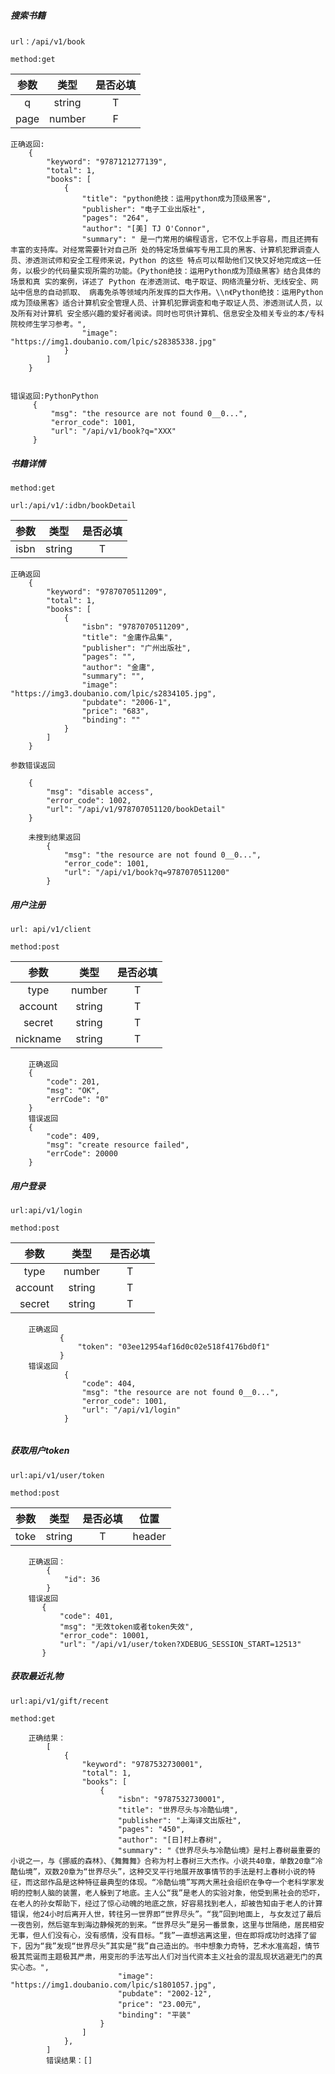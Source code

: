 ##### 搜索书籍
`url：/api/v1/book`

`method:get`

| 参数|  类型  |  是否必填 |
| :---:  | :----:   | :----: |
| q   | string    |   T   |
| page   | number    |  F    |

```
正确返回:
    {
        "keyword": "9787121277139",
        "total": 1,
        "books": [
            {
                "title": "python绝技：运用python成为顶级黑客",
                "publisher": "电子工业出版社",
                "pages": "264",
                "author": "[美] TJ O'Connor",
                "summary": " 是一门常用的编程语言，它不仅上手容易，而且还拥有丰富的支持库。对经常需要针对自己所 处的特定场景编写专用工具的黑客、计算机犯罪调查人员、渗透测试师和安全工程师来说，Python 的这些 特点可以帮助他们又快又好地完成这一任务，以极少的代码量实现所需的功能。《Python绝技：运用Python成为顶级黑客》结合具体的场景和真 实的案例，详述了 Python 在渗透测试、电子取证、网络流量分析、无线安全、网站中信息的自动抓取、 病毒免杀等领域内所发挥的巨大作用。\\n《Python绝技：运用Python成为顶级黑客》适合计算机安全管理人员、计算机犯罪调查和电子取证人员、渗透测试人员，以及所有对计算机 安全感兴趣的爱好者阅读。同时也可供计算机、信息安全及相关专业的本/专科院校师生学习参考。",
                "image": "https://img1.doubanio.com/lpic/s28385338.jpg"
            }
        ]
    }

```
```

错误返回:PythonPython
     {
         "msg": "the resource are not found 0__0...",
         "error_code": 1001,
         "url": "/api/v1/book?q="XXX"
     }
```

##### 书籍详情
`method:get`

`url:/api/v1/:idbn/bookDetail`

| 参数|  类型  |  是否必填 |
| :---:  | :----:   | :----: |
| isbn   | string    |   T   |

```
正确返回
    {
        "keyword": "9787070511209",
        "total": 1,
        "books": [
            {
                "isbn": "9787070511209",
                "title": "金庸作品集",
                "publisher": "广州出版社",
                "pages": "",
                "author": "金庸",
                "summary": "",
                "image": "https://img3.doubanio.com/lpic/s2834105.jpg",
                "pubdate": "2006-1",
                "price": "683",
                "binding": ""
            }
        ]
    }

```

```
参数错误返回
    
    {
        "msg": "disable access",
        "error_code": 1002,
        "url": "/api/v1/978707051120/bookDetail"
    }
```
```
    未搜到结果返回
        {
            "msg": "the resource are not found 0__0...",
            "error_code": 1001,
            "url": "/api/v1/book?q=9787070511200"
        }

```
##### 用户注册
`url: api/v1/client`

`method:post`

| 参数|  类型  |  是否必填 |
| :---:  | :----:   | :----: |
| type   | number    |   T   |
| account   | string    |   T   |
| secret   | string    |   T   |
| nickname   | string    |   T   |

```
    正确返回
    {
        "code": 201,
        "msg": "OK",
        "errCode": "0"
    }
    错误返回
    {
        "code": 409,
        "msg": "create resource failed",
        "errCode": 20000
    }
```
##### 用户登录
`url:api/v1/login`

`method:post`

| 参数|  类型  |  是否必填 |
| :---:  | :----:   | :----: |
| type   | number    |   T   |
| account   | string    |   T   |
| secret   | string    |   T   |

```
    正确返回
           {
               "token": "03ee12954af16d0c02e518f4176bd0f1"
           }
    错误返回
            {
                "code": 404,
                "msg": "the resource are not found 0__0...",
                "error_code": 1001,
                "url": "/api/v1/login"
            }
        
```
##### 获取用户token

`url:api/v1/user/token`

`method:post`

| 参数|  类型  |  是否必填 |  位置  |
| :---:  | :----:   | :----: | :----: |
| toke   | string    |   T   | header |

```
    正确返回：
        {
            "id": 36
        }
    错误返回
       {
           "code": 401,
           "msg": "无效token或者token失效",
           "error_code": 10001,
           "url": "/api/v1/user/token?XDEBUG_SESSION_START=12513"
       }
```

##### 获取最近礼物

`url:api/v1/gift/recent`

`method:get`

```
    正确结果：
        [
            {
                "keyword": "9787532730001",
                "total": 1,
                "books": [
                    {
                        "isbn": "9787532730001",
                        "title": "世界尽头与冷酷仙境",
                        "publisher": "上海译文出版社",
                        "pages": "450",
                        "author": "[日]村上春树",
                        "summary": "《世界尽头与冷酷仙境》是村上春树最重要的小说之一，与《挪威的森林》、《舞舞舞》合称为村上春树三大杰作。小说共40章，单数20章“冷酷仙境”，双数20章为“世界尽头”，这种交叉平行地展开故事情节的手法是村上春树小说的特征，而这部作品是这种特征最典型的体现。“冷酷仙境”写两大黑社会组织在争夺一个老科学家发明的控制人脑的装置，老人躲到了地底。主人公“我”是老人的实验对象，他受到黑社会的恐吓，在老人的孙女帮助下，经过了惊心动魄的地底之旅，好容易找到老人，却被告知由于老人的计算错误，他24小时后离开人世，转往另一世界即“世界尽头”。“我”回到地面上, 与女友过了最后一夜告别，然后驱车到海边静候死的到来。“世界尽头”是另一番景象，这里与世隔绝，居民相安无事，但人们没有心，没有感情，没有目标。“我”一直想逃离这里，但在即将成功时选择了留下，因为“我”发现“世界尽头”其实是“我”自己造出的。书中想象力奇特，艺术水准高超，情节极其荒诞而主题极其严肃，用变形的手法写出人们对当代资本主义社会的混乱现状逃避无门的真实心态。",
                        "image": "https://img1.doubanio.com/lpic/s1801057.jpg",
                        "pubdate": "2002-12",
                        "price": "23.00元",
                        "binding": "平装"
                    }
                ]
            },
        ]
        错误结果：[]
```

